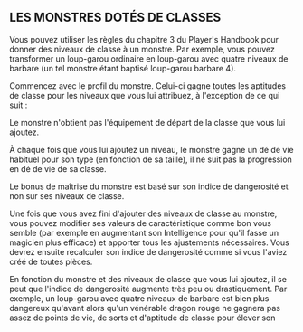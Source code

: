 ## LES MONSTRES DOTÉS DE CLASSES


Vous pouvez utiliser les règles du chapitre 3 du Player's
Handbook pour donner des niveaux de classe à un monstre.
Par exemple, vous pouvez transformer un loup-garou
ordinaire en loup-garou avec quatre niveaux de barbare (un
tel monstre étant baptisé loup-garou barbare 4).

Commencez avec le profil du monstre. Celui-ci gagne
toutes les aptitudes de classe pour les niveaux que vous lui
attribuez, à l'exception de ce qui suit :

Le monstre n'obtient pas l'équipement de départ de la
classe que vous lui ajoutez.

À chaque fois que vous lui ajoutez un niveau, le monstre
gagne un dé de vie habituel pour son type (en fonction
de sa taille), il ne suit pas la progression en dé de vie de
sa classe.

Le bonus de maîtrise du monstre est basé sur son indice
de dangerosité et non sur ses niveaux de classe.

Une fois que vous avez fini d'ajouter des niveaux de
classe au monstre, vous pouvez modifier ses valeurs de
caractéristique comme bon vous semble (par exemple en
augmentant son Intelligence pour qu'il fasse un magicien
plus efficace) et apporter tous les ajustements nécessaires.
Vous devrez ensuite recalculer son indice de dangerosité
comme si vous l'aviez créé de toutes pièces.

En fonction du monstre et des niveaux de classe que vous
lui ajoutez, il se peut que l'indice de dangerosité augmente
très peu ou drastiquement. Par exemple, un loup-garou avec
quatre niveaux de barbare est bien plus dangereux qu'avant
alors qu'un vénérable dragon rouge ne gagnera pas assez de
points de vie, de sorts et d'aptitude de classe pour élever son
